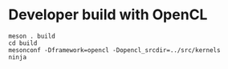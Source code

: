 # Developer build with OpenCL

	meson . build
	cd build
	mesonconf -Dframework=opencl -Dopencl_srcdir=../src/kernels
	ninja

